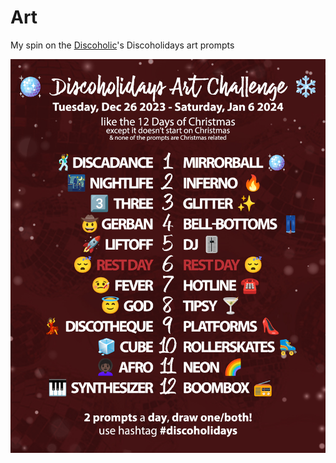 # Art
My spin on the [Discoholic](https://discoholic.neocities.org)'s Discoholidays art prompts

![](readme-assets/discoholic_discoholidays_2023_art_challenge_prompts.png)
